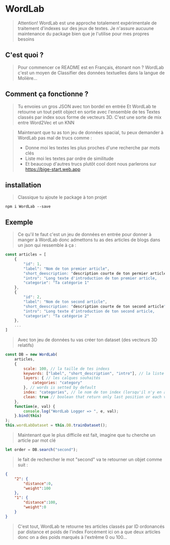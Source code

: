 # WordLab

> Attention! 
> WordLab est une approche totalement expérimentale de traitement d'indexes sur des jeux de textes.
> Je n'assure aucuune maintenance du package bien que je l'utilise pour mes propres besoins

## C'est quoi ?

> Pour commencer ce README est en Français, étonant non ?
> WordLab c'est un moyen de Classifier des données textuelles dans la langue de Molière...

## Comment ça fonctionne ?

> Tu envoies un gros JSON avec ton bordel en entrée
> Et WordLab te retourne un tout petit object en sortie avec l'ensemble de tes Textes classés par index sous forme de vecteurs 3D.
> C'est une sorte de mix entre Word2Vec et un KNN

> Maintenant que tu as ton jeu de données spacial, tu peux demander à WordLab pas mal de trucs comme :
>    - Donne moi les textes les plus proches d'une recherche par mots clés
>    - Liste moi les textes par ordre de similitude
>    - Et beaucoup d'autres trucs plutôt cool dont nous parlerons sur https://bige-start.web.app

## installation

> Classique tu ajoute le package à ton projet
```
npm i WordLab --save
```

## Exemple

> Ce qu'il te faut c'est un jeu de données en entrée pour donner à manger à WordLab 
> donc admettons tu as des articles de blogs dans un json qui ressemble à ça :

```javascript
const articles = [
    {
        "id": 1,
        "label": "Nom de ton premier article",
        "short_deescription: "description courte de ton permier article",
        "intro": "Long texte d'introduction de ton premier article,
        "categorie": "Ta catégorie 1"
    },
    {
        "id": 2,
        "label": "Nom de ton second article",
        "short_deescription: "description courte de ton second article",
        "intro": "Long texte d'introduction de ton second article,
        "categorie": "Ta catégorie 2"
    },
    ...
]
```

> Avec ton jeu de données tu vas créer ton dataset (des vecteurs 3D relatifs)

```javascript
const DB = new WordLab(
    articles,
    {
        scale: 100, // la taille de tes indexs
        keywords: ["label", "short_description", "intro"], // la liste des labels de type String à parser
        layers: { // les calques souhaités
            categories: "category"
        }, // words is setted by default
        index: "categories", // le nom de ton index (lorsqu'il n'y en a qu'un seul, oui oui on peu en avoir plusieurs...)
        clean: true // boolean that return only last position or each vectors evolutions
    },
    function(e, val) {
        console.log("WordLab Logger => ", e, val);
    }.bind(this)
);
this.wordLabDataset = this.DB.trainDataset();
```

> Maintenant que le plus difficile est fait, imagine que tu cherche un article par mot clé

```javascript
let order = DB.search("second");
```

> le fait de rechercher le mot "second" va te retourner un objet comme suit :

```json
{
    "2": {
        "distance":0,
        "weight":100
    },
    "1": {
        "distance":100,
        "weight":0
    }
}
```

> C'est tout, WordLab te retourne tes articles classés par ID ordonancés par distance et poids de l'index
> Forcément ici on a que deux articles donc on a des poids marqués à l'extrême 0 ou 100...